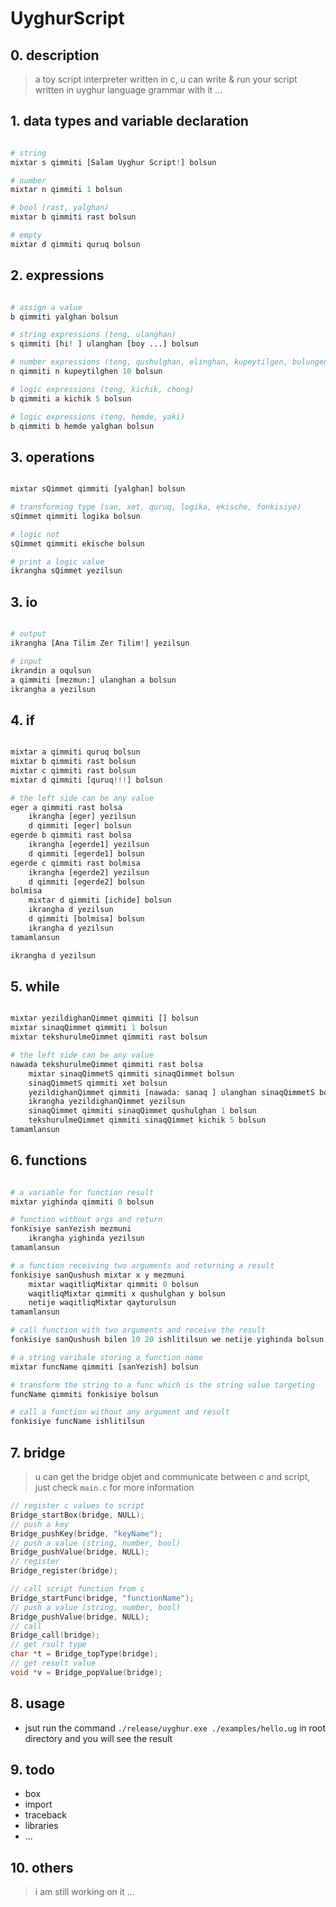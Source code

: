 # UyghurScript

## 0. description

> a toy script interpreter written in c, u can write & run your script written in uyghur language grammar with it ...

## 1. data types and variable declaration

```python

# string
mixtar s qimmiti [Salam Uyghur Script!] bolsun

# number
mixtar n qimmiti 1 bolsun

# bool (rast, yalghan)
mixtar b qimmiti rast bolsun

# empty
mixtar d qimmiti quruq bolsun

```

## 2. expressions

```python

# assign a value
b qimmiti yalghan bolsun

# string expressions (teng, ulanghan)
s qimmiti [hi! ] ulanghan [boy ...] bolsun

# number expressions (teng, qushulghan, elinghan, kupeytilgen, bulungen)
n qimmiti n kupeytilghen 10 bolsun

# logic expressions (teng, kichik, chong)
b qimmiti a kichik 5 bolsun

# logic expressions (teng, hemde, yaki)
b qimmiti b hemde yalghan bolsun

```

## 3. operations

```python

mixtar sQimmet qimmiti [yalghan] bolsun

# transforming type (san, xet, quruq, logika, ekische, fonkisiye)
sQimmet qimmiti logika bolsun

# logic not
sQimmet qimmiti ekische bolsun

# print a logic value
ikrangha sQimmet yezilsun

```

## 3. io

```python

# output
ikrangha [Ana Tilim Zer Tilim!] yezilsun

# input
ikrandin a oqulsun
a qimmiti [mezmun:] ulanghan a bolsun
ikrangha a yezilsun

```

## 4. if

```python

mixtar a qimmiti quruq bolsun
mixtar b qimmiti rast bolsun
mixtar c qimmiti rast bolsun
mixtar d qimmiti [quruq!!!] bolsun

# the left side can be any value
eger a qimmiti rast bolsa
    ikrangha [eger] yezilsun
    d qimmiti [eger] bolsun
egerde b qimmiti rast bolsa
    ikrangha [egerde1] yezilsun
    d qimmiti [egerde1] bolsun
egerde c qimmiti rast bolmisa
    ikrangha [egerde2] yezilsun
    d qimmiti [egerde2] bolsun
bolmisa
    mixtar d qimmiti [ichide] bolsun
    ikrangha d yezilsun
    d qimmiti [bolmisa] bolsun
    ikrangha d yezilsun
tamamlansun

ikrangha d yezilsun

```

## 5. while

```python

mixtar yezildighanQimmet qimmiti [] bolsun
mixtar sinaqQimmet qimmiti 1 bolsun
mixtar tekshurulmeQimmet qimmiti rast bolsun

# the left side can be any value
nawada tekshurulmeQimmet qimmiti rast bolsa
    mixtar sinaqQimmetS qimmiti sinaqQimmet bolsun
    sinaqQimmetS qimmiti xet bolsun
    yezildighanQimmet qimmiti [nawada: sanaq ] ulanghan sinaqQimmetS bolsun
    ikrangha yezildighanQimmet yezilsun
    sinaqQimmet qimmiti sinaqQimmet qushulghan 1 bolsun
    tekshurulmeQimmet qimmiti sinaqQimmet kichik 5 bolsun
tamamlansun

```

## 6. functions

```python

# a variable for function result
mixtar yighinda qimmiti 0 bolsun

# function without args and return
fonkisiye sanYezish mezmuni
    ikrangha yighinda yezilsun
tamamlansun

# a function receiving two arguments and returning a result
fonkisiye sanQushush mixtar x y mezmuni
    mixtar waqitliqMixtar qimmiti 0 bolsun
    waqitliqMixtar qimmiti x qushulghan y bolsun
    netije waqitliqMixtar qayturulsun
tamamlansun

# call function with two arguments and receive the result
fonkisiye sanQushush bilen 10 20 ishlitilsun we netije yighinda bolsun

# a string varibale storing a function name
mixtar funcName qimmiti [sanYezish] bolsun

# transform the string to a func which is the string value targeting
funcName qimmiti fonkisiye bolsun

# call a function without any argument and result 
fonkisiye funcName ishlitilsun

```

## 7. bridge

> u can get the bridge objet and communicate between c and script, just check `main.c` for more information

```c
// register c values to script
Bridge_startBox(bridge, NULL);
// push a key
Bridge_pushKey(bridge, "keyName");
// push a value (string, number, bool)
Bridge_pushValue(bridge, NULL);
// register
Bridge_register(bridge);
```

```c
// call script function from c
Bridge_startFunc(bridge, "functionName");
// push a value (string, number, bool)
Bridge_pushValue(bridge, NULL);
// call
Bridge_call(bridge);
// get rsult type
char *t = Bridge_topType(bridge);
// get result value
void *v = Bridge_popValue(bridge);

```

## 8. usage

* jsut run the command `./release/uyghur.exe ./examples/hello.ug` in root directory and you will see the result

## 9. todo

* box
* import
* traceback
* libraries
* ...

## 10. others

> i am still working on it ...
